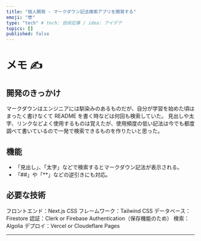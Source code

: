 ```yaml
---
title: "個人開発 - マークダウン記法検索アプリを開発する"
emoji: "😎"
type: "tech" # tech: 技術記事 / idea: アイデア
topics: []
published: false
---
```


# メモ ✍️

## 開発のきっかけ

マークダウンはエンジニアには馴染みのあるものだが、自分が学習を始めた頃はまったく書けなくて README を書く時などは何回も検索していた。
見出しや太字、リンクなどよく使用するものは覚えたが、使用頻度の低い記法は今でも都度調べて書いているので一発で検索できるものを作りたいと思った。

## 機能

- 「見出し」、「太字」などで検索するとマークダウン記法が表示される。
- 「##」や「\*\*」などの逆引きにも対応。

## 必要な技術

フロントエンド：Next.js
CSS フレームワーク：Tailwind CSS
データベース：Firestore
認証：Clerk or Firebase Authentication（保存機能のため）
検索：Algolia
デプロイ：Vercel or Cloudeflare Pages

---

<!--
# はじめに

記事構成の参考 ▼
https://qiita.com/yuyamh/items/1f5c8b2e32420589dc41

# アプリを作成した背景と目的

# アプリについて

## メイン機能

## 認証機能

# 使用技術と選定理由

## フロントエンド

## バックエンド

## インフラ

# 基本設計

# さいごに
-->
